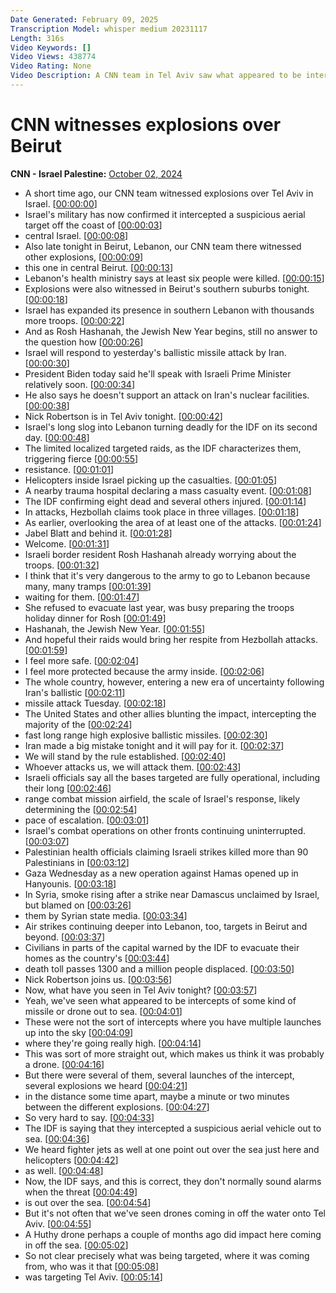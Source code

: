 ```yaml
---
Date Generated: February 09, 2025
Transcription Model: whisper medium 20231117
Length: 316s
Video Keywords: []
Video Views: 438774
Video Rating: None
Video Description: A CNN team in Tel Aviv saw what appeared to be intercepts in the sky over the sea. The Israeli military confirmed it intercepted an aerial target over central Israel. And at least six people were killed in central Beirut, Lebanon’s capital, after the Israeli military said it conducted a precise strike. #cnn #news
---
```


# CNN witnesses explosions over Beirut
**CNN - Israel Palestine:** [October 02, 2024](https://www.youtube.com/watch?v=TSoVA-DHubE)
*  A short time ago, our CNN team witnessed explosions over Tel Aviv in Israel. [[00:00:00](https://www.youtube.com/watch?v=TSoVA-DHubE&t=0.0s)]
*  Israel's military has now confirmed it intercepted a suspicious aerial target off the coast of [[00:00:03](https://www.youtube.com/watch?v=TSoVA-DHubE&t=3.94s)]
*  central Israel. [[00:00:08](https://www.youtube.com/watch?v=TSoVA-DHubE&t=8.0s)]
*  Also late tonight in Beirut, Lebanon, our CNN team there witnessed other explosions, [[00:00:09](https://www.youtube.com/watch?v=TSoVA-DHubE&t=9.36s)]
*  this one in central Beirut. [[00:00:13](https://www.youtube.com/watch?v=TSoVA-DHubE&t=13.88s)]
*  Lebanon's health ministry says at least six people were killed. [[00:00:15](https://www.youtube.com/watch?v=TSoVA-DHubE&t=15.9s)]
*  Explosions were also witnessed in Beirut's southern suburbs tonight. [[00:00:18](https://www.youtube.com/watch?v=TSoVA-DHubE&t=18.8s)]
*  Israel has expanded its presence in southern Lebanon with thousands more troops. [[00:00:22](https://www.youtube.com/watch?v=TSoVA-DHubE&t=22.56s)]
*  And as Rosh Hashanah, the Jewish New Year begins, still no answer to the question how [[00:00:26](https://www.youtube.com/watch?v=TSoVA-DHubE&t=26.24s)]
*  Israel will respond to yesterday's ballistic missile attack by Iran. [[00:00:30](https://www.youtube.com/watch?v=TSoVA-DHubE&t=30.0s)]
*  President Biden today said he'll speak with Israeli Prime Minister relatively soon. [[00:00:34](https://www.youtube.com/watch?v=TSoVA-DHubE&t=34.28s)]
*  He also says he doesn't support an attack on Iran's nuclear facilities. [[00:00:38](https://www.youtube.com/watch?v=TSoVA-DHubE&t=38.12s)]
*  Nick Robertson is in Tel Aviv tonight. [[00:00:42](https://www.youtube.com/watch?v=TSoVA-DHubE&t=42.4s)]
*  Israel's long slog into Lebanon turning deadly for the IDF on its second day. [[00:00:48](https://www.youtube.com/watch?v=TSoVA-DHubE&t=48.16s)]
*  The limited localized targeted raids, as the IDF characterizes them, triggering fierce [[00:00:55](https://www.youtube.com/watch?v=TSoVA-DHubE&t=55.38s)]
*  resistance. [[00:01:01](https://www.youtube.com/watch?v=TSoVA-DHubE&t=61.82s)]
*  Helicopters inside Israel picking up the casualties. [[00:01:05](https://www.youtube.com/watch?v=TSoVA-DHubE&t=65.10000000000001s)]
*  A nearby trauma hospital declaring a mass casualty event. [[00:01:08](https://www.youtube.com/watch?v=TSoVA-DHubE&t=68.26s)]
*  The IDF confirming eight dead and several others injured. [[00:01:14](https://www.youtube.com/watch?v=TSoVA-DHubE&t=74.38s)]
*  In attacks, Hezbollah claims took place in three villages. [[00:01:18](https://www.youtube.com/watch?v=TSoVA-DHubE&t=78.6s)]
*  As earlier, overlooking the area of at least one of the attacks. [[00:01:24](https://www.youtube.com/watch?v=TSoVA-DHubE&t=84.06s)]
*  Jabel Blatt and behind it. [[00:01:28](https://www.youtube.com/watch?v=TSoVA-DHubE&t=88.22s)]
*  Welcome. [[00:01:31](https://www.youtube.com/watch?v=TSoVA-DHubE&t=91.86s)]
*  Israeli border resident Rosh Hashanah already worrying about the troops. [[00:01:32](https://www.youtube.com/watch?v=TSoVA-DHubE&t=92.86s)]
*  I think that it's very dangerous to the army to go to Lebanon because many, many tramps [[00:01:39](https://www.youtube.com/watch?v=TSoVA-DHubE&t=99.94s)]
*  waiting for them. [[00:01:47](https://www.youtube.com/watch?v=TSoVA-DHubE&t=107.58s)]
*  She refused to evacuate last year, was busy preparing the troops holiday dinner for Rosh [[00:01:49](https://www.youtube.com/watch?v=TSoVA-DHubE&t=109.3s)]
*  Hashanah, the Jewish New Year. [[00:01:55](https://www.youtube.com/watch?v=TSoVA-DHubE&t=115.62s)]
*  And hopeful their raids would bring her respite from Hezbollah attacks. [[00:01:59](https://www.youtube.com/watch?v=TSoVA-DHubE&t=119.42s)]
*  I feel more safe. [[00:02:04](https://www.youtube.com/watch?v=TSoVA-DHubE&t=124.66s)]
*  I feel more protected because the army inside. [[00:02:06](https://www.youtube.com/watch?v=TSoVA-DHubE&t=126.3s)]
*  The whole country, however, entering a new era of uncertainty following Iran's ballistic [[00:02:11](https://www.youtube.com/watch?v=TSoVA-DHubE&t=131.57999999999998s)]
*  missile attack Tuesday. [[00:02:18](https://www.youtube.com/watch?v=TSoVA-DHubE&t=138.94s)]
*  The United States and other allies blunting the impact, intercepting the majority of the [[00:02:24](https://www.youtube.com/watch?v=TSoVA-DHubE&t=144.42000000000002s)]
*  fast long range high explosive ballistic missiles. [[00:02:30](https://www.youtube.com/watch?v=TSoVA-DHubE&t=150.78s)]
*  Iran made a big mistake tonight and it will pay for it. [[00:02:37](https://www.youtube.com/watch?v=TSoVA-DHubE&t=157.54000000000002s)]
*  We will stand by the rule established. [[00:02:40](https://www.youtube.com/watch?v=TSoVA-DHubE&t=160.78s)]
*  Whoever attacks us, we will attack them. [[00:02:43](https://www.youtube.com/watch?v=TSoVA-DHubE&t=163.10000000000002s)]
*  Israeli officials say all the bases targeted are fully operational, including their long [[00:02:46](https://www.youtube.com/watch?v=TSoVA-DHubE&t=166.54s)]
*  range combat mission airfield, the scale of Israel's response, likely determining the [[00:02:54](https://www.youtube.com/watch?v=TSoVA-DHubE&t=174.85999999999999s)]
*  pace of escalation. [[00:03:01](https://www.youtube.com/watch?v=TSoVA-DHubE&t=181.54s)]
*  Israel's combat operations on other fronts continuing uninterrupted. [[00:03:07](https://www.youtube.com/watch?v=TSoVA-DHubE&t=187.22s)]
*  Palestinian health officials claiming Israeli strikes killed more than 90 Palestinians in [[00:03:12](https://www.youtube.com/watch?v=TSoVA-DHubE&t=192.06s)]
*  Gaza Wednesday as a new operation against Hamas opened up in Hanyounis. [[00:03:18](https://www.youtube.com/watch?v=TSoVA-DHubE&t=198.14000000000001s)]
*  In Syria, smoke rising after a strike near Damascus unclaimed by Israel, but blamed on [[00:03:26](https://www.youtube.com/watch?v=TSoVA-DHubE&t=206.82000000000002s)]
*  them by Syrian state media. [[00:03:34](https://www.youtube.com/watch?v=TSoVA-DHubE&t=214.06s)]
*  Air strikes continuing deeper into Lebanon, too, targets in Beirut and beyond. [[00:03:37](https://www.youtube.com/watch?v=TSoVA-DHubE&t=217.34s)]
*  Civilians in parts of the capital warned by the IDF to evacuate their homes as the country's [[00:03:44](https://www.youtube.com/watch?v=TSoVA-DHubE&t=224.14000000000001s)]
*  death toll passes 1300 and a million people displaced. [[00:03:50](https://www.youtube.com/watch?v=TSoVA-DHubE&t=230.06s)]
*  Nick Robertson joins us. [[00:03:56](https://www.youtube.com/watch?v=TSoVA-DHubE&t=236.74s)]
*  Now, what have you seen in Tel Aviv tonight? [[00:03:57](https://www.youtube.com/watch?v=TSoVA-DHubE&t=237.74s)]
*  Yeah, we've seen what appeared to be intercepts of some kind of missile or drone out to sea. [[00:04:01](https://www.youtube.com/watch?v=TSoVA-DHubE&t=241.66s)]
*  These were not the sort of intercepts where you have multiple launches up into the sky [[00:04:09](https://www.youtube.com/watch?v=TSoVA-DHubE&t=249.7s)]
*  where they're going really high. [[00:04:14](https://www.youtube.com/watch?v=TSoVA-DHubE&t=254.74s)]
*  This was sort of more straight out, which makes us think it was probably a drone. [[00:04:16](https://www.youtube.com/watch?v=TSoVA-DHubE&t=256.71999999999997s)]
*  But there were several of them, several launches of the intercept, several explosions we heard [[00:04:21](https://www.youtube.com/watch?v=TSoVA-DHubE&t=261.54s)]
*  in the distance some time apart, maybe a minute or two minutes between the different explosions. [[00:04:27](https://www.youtube.com/watch?v=TSoVA-DHubE&t=267.5s)]
*  So very hard to say. [[00:04:33](https://www.youtube.com/watch?v=TSoVA-DHubE&t=273.94s)]
*  The IDF is saying that they intercepted a suspicious aerial vehicle out to sea. [[00:04:36](https://www.youtube.com/watch?v=TSoVA-DHubE&t=276.94s)]
*  We heard fighter jets as well at one point out over the sea just here and helicopters [[00:04:42](https://www.youtube.com/watch?v=TSoVA-DHubE&t=282.9s)]
*  as well. [[00:04:48](https://www.youtube.com/watch?v=TSoVA-DHubE&t=288.72s)]
*  Now, the IDF says, and this is correct, they don't normally sound alarms when the threat [[00:04:49](https://www.youtube.com/watch?v=TSoVA-DHubE&t=289.72s)]
*  is out over the sea. [[00:04:54](https://www.youtube.com/watch?v=TSoVA-DHubE&t=294.22s)]
*  But it's not often that we've seen drones coming in off the water onto Tel Aviv. [[00:04:55](https://www.youtube.com/watch?v=TSoVA-DHubE&t=295.94s)]
*  A Huthy drone perhaps a couple of months ago did impact here coming in off the sea. [[00:05:02](https://www.youtube.com/watch?v=TSoVA-DHubE&t=302.46s)]
*  So not clear precisely what was being targeted, where it was coming from, who was it that [[00:05:08](https://www.youtube.com/watch?v=TSoVA-DHubE&t=308.5s)]
*  was targeting Tel Aviv. [[00:05:14](https://www.youtube.com/watch?v=TSoVA-DHubE&t=314.14s)]
